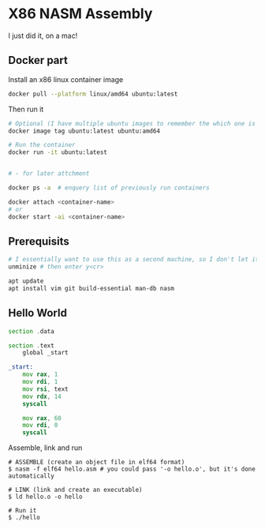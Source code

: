 # X86 NASM Assembly

I just did it, on a mac!

## Docker part

Install an x86 linux container image

```sh
docker pull --platform linux/amd64 ubuntu:latest
```

Then run it

```sh
# Optional (I have multiple ubuntu images to remember the which one is which):
docker image tag ubuntu:latest ubuntu:amd64

# Run the container
docker run -it ubuntu:latest


# - for later attchment

docker ps -a  # enquery list of previously run containers

docker attach <container-name>
# or
docker start -ai <container-name>
```


## Prerequisits


```sh
# I essentially want to use this as a second machine, so I don't let it be minimized
unminize # then enter y<cr>

apt update
apt install vim git build-essential man-db nasm
```


## Hello World


```asm
section .data

section .text
	global _start

_start:
	mov rax, 1
	mov rdi, 1
	mov rsi, text
	mov rdx, 14
	syscall

	mov rax, 60
	mov rdi, 0
	syscall
```

Assemble, link and run

```
# ASSEMBLE (create an object file in elf64 format)
$ nasm -f elf64 hello.asm # you could pass '-o hello.o', but it's done automatically

# LINK (link and create an executable)
$ ld hello.o -o hello

# Run it
$ ./hello
```
